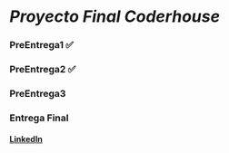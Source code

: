 # _Proyecto Final Coderhouse_

### PreEntrega1 ✅

### PreEntrega2 ✅

### PreEntrega3

### Entrega Final

#### [LinkedIn](https://www.linkedin.com/in/JavierCerveraLopez "JavierCerveraLopez")
